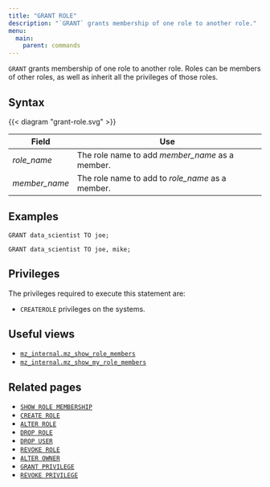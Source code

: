 ```yaml
---
title: "GRANT ROLE"
description: "`GRANT` grants membership of one role to another role."
menu:
  main:
    parent: commands
---
```


`GRANT` grants membership of one role to another role. Roles can be members of
other roles, as well as inherit all the privileges of those roles.

## Syntax

{{< diagram "grant-role.svg" >}}

Field         | Use
--------------|--------------------------------------------------
_role_name_   | The role name to add _member_name_ as a member.
_member_name_ | The role name to add to _role_name_ as a member.

## Examples

```mzsql
GRANT data_scientist TO joe;
```

```mzsql
GRANT data_scientist TO joe, mike;
```

## Privileges

The privileges required to execute this statement are:

- `CREATEROLE` privileges on the systems.

## Useful views

- [`mz_internal.mz_show_role_members`](/sql/system-catalog/mz_internal/#mz_show_role_members)
- [`mz_internal.mz_show_my_role_members`](/sql/system-catalog/mz_internal/#mz_show_my_role_members)

## Related pages

- [`SHOW ROLE MEMBERSHIP`](../show-role-membership)
- [`CREATE ROLE`](../create-role)
- [`ALTER ROLE`](../alter-role)
- [`DROP ROLE`](../drop-role)
- [`DROP USER`](../drop-user)
- [`REVOKE ROLE`](../revoke-role)
- [`ALTER OWNER`](../alter-owner)
- [`GRANT PRIVILEGE`](../grant-privilege)
- [`REVOKE PRIVILEGE`](../revoke-privilege)
